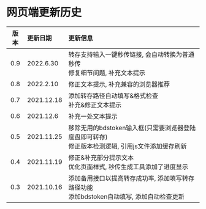 # 网页端更新历史

版本|更新日期|更新信息
:-:|:-|:-
0.9|2022.6.30|转存支持输入一键秒传链接, 会自动转换为普通秒传<br/>修复细节问题, 补充文本提示
0.8|2022.2.10|修正文本提示, 补充兼容的浏览器推荐
0.7|2021.12.18|添加转存路径自动填写&格式检查<br/>补充&修正文本提示
0.6|2021.12.6|补充一处文本提示
0.5|2021.11.25|移除无用的bdstoken输入框(只需要浏览器登陆度盘即可转存)<br/>修正版本检测逻辑, 引用js文件添加缓存刷新
0.4|2021.11.19|修正&补充部分提示文本<br/>优化页面样式, 秒传生成工具添加了进度显示
0.3|2021.10.16|添加备用接口以提高转存成功率, 添加填写转存路径功能<br/>添加bdstoken自动填写, 添加自动检查更新
